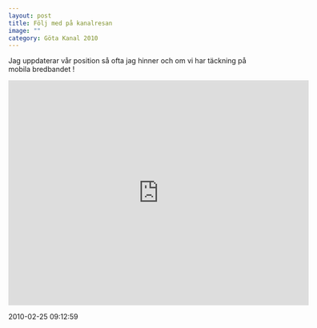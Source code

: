```yaml
---
layout: post
title: Följ med på kanalresan
image: ""
category: Göta Kanal 2010
---
```

<p>Jag uppdaterar vår position så ofta jag hinner och om vi har täckning på mobila bredbandet !</p>
<iframe src="https://www.google.com/maps/embed?pb=!1m18!1m12!1m3!1d1183700.693832512!2d13.845531761427845!3d58.449966601522114!2m3!1f0!2f0!3f0!3m2!1i1024!2i768!4f13.1!3m3!1m2!1s0x0%3A0x432ee38a6dd0c35b!2zNTfCsDMwJzAwLjAiTiAxM8KwNDQnMjguOSJF!5e1!3m2!1ssv!2sse!4v1659179868910!5m2!1ssv!2sse" width="600" height="450" style="border:0;" allowfullscreen="" loading="lazy" referrerpolicy="no-referrer-when-downgrade"></iframe>

2010-02-25 09:12:59